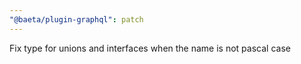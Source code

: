 ```yaml
---
"@baeta/plugin-graphql": patch
---
```


Fix type for unions and interfaces when the name is not pascal case
